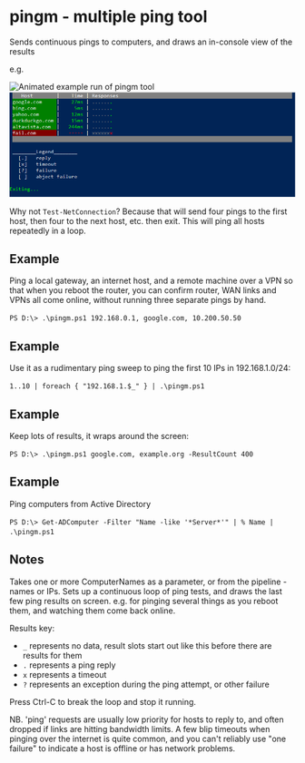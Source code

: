 # pingm - multiple ping tool

   Sends continuous pings to computers, and draws an in-console view of the results

   e.g.

   ![Animated example run of pingm tool](https://github.com/brsh/pingm/blob/master/example.gif)
   ![Static example of BRSH changes to pingm tool](https://github.com/brsh/pingm/blob/master/pingm.png)

Why not `Test-NetConnection`? Because that will send four pings to the first host, then four to the next host, etc. then exit. This will ping all hosts repeatedly in a loop.

## Example
   Ping a local gateway, an internet host, and a remote machine over a VPN
   so that when you reboot the router, you can confirm router, WAN links and VPNs
   all come online, without running three separate pings by hand.

   `PS D:\> .\pingm.ps1 192.168.0.1, google.com, 10.200.50.50`

## Example
   Use it as a rudimentary ping sweep to ping the first 10 IPs in 192.168.1.0/24:

   `1..10 | foreach { "192.168.1.$_" } | .\pingm.ps1`

## Example
   Keep lots of results, it wraps around the screen:

   `PS D:\> .\pingm.ps1 google.com, example.org -ResultCount 400`

## Example
   Ping computers from Active Directory

   `PS D:\> Get-ADComputer -Filter "Name -like '*Server*'" | % Name | .\pingm.ps1`

## Notes
   Takes one or more ComputerNames as a parameter, or from the pipeline - names or IPs.
   Sets up a continuous loop of ping tests, and draws the last few ping results on screen.
   e.g. for pinging several things as you reboot them, and watching them come back online.

   Results key:

   - `_` represents no data, result slots start out like this before there are results for them
   - `.` represents a ping reply
   - `x` represents a timeout
   - `?` represents an exception during the ping attempt, or other failure

   Press Ctrl-C to break the loop and stop it running.


   NB. 'ping' requests are usually low priority for hosts to reply to, and often dropped
       if links are hitting bandwidth limits. A few blip timeouts when pinging over the
       internet is quite common, and you can't reliably use "one failure" to indicate a
       host is offline or has network problems.
